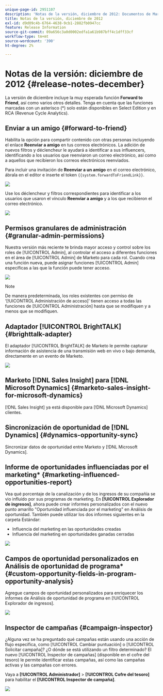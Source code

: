 ```yaml
---
unique-page-id: 2951107
description: 'Notas de la versión, diciembre de 2012: Documentos de Marketo: documentación del producto'
title: Notas de la versión, diciembre de 2012
exl-id: d9d09c4b-6764-4638-9cb1-2882fb0947cc
feature: Release Information
source-git-commit: 09a656c3a0d0002edfa1a61b987bff4c1dff33cf
workflow-type: tm+mt
source-wordcount: '390'
ht-degree: 2%

---
```


# Notas de la versión: diciembre de 2012 {#release-notes-december}

La versión de diciembre incluye la muy esperada función **Forward to Friend**, así como varios otros detalles. Tenga en cuenta que las funciones marcadas con un asterisco (&#42;) solo están disponibles en Select Edition y en RCA (Revenue Cycle Analytics).

## Enviar a un amigo {#forward-to-friend}

Habilita la opción para compartir contenido con otras personas incluyendo el enlace **Reenviar a amigo** en tus correos electrónicos. La adición de nuevos filtros y déclencheur le ayudará a identificar a sus influencers, identificando a los usuarios que reenviaron un correo electrónico, así como a aquellos que recibieron los correos electrónicos reenviados.

Para incluir una invitación de **Reenviar a un amigo** en el correo electrónico, ábrala en el editor e inserte el token `{{system.forwardToFriendLink}}`.

![](assets/image2014-9-23-10-3a50-3a45.png)

Use los déclencheur y filtros correspondientes para identificar a los usuarios que usaron el vínculo **Reenviar a amigo** y a los que recibieron el correo electrónico.

![](assets/image2014-9-23-10-3a50-3a56.png)

## Permisos granulares de administración {#granular-admin-permissions}

Nuestra versión más reciente te brinda mayor acceso y control sobre los roles de [!UICONTROL Admin], al controlar el acceso a diferentes funciones en el área de [!UICONTROL Admin] de Marketo para cada rol. Cuando crea una función nueva, puede asignar funciones [!UICONTROL Admin] específicas a las que la función puede tener acceso.

![](assets/image2014-9-23-10-3a51-3a18.png)

>[!NOTE]
>
>De manera predeterminada, los roles existentes con permiso de ‘[!UICONTROL Administración de acceso]’ tienen acceso a todas las funciones de [!UICONTROL Administración] hasta que se modifiquen y a menos que se modifiquen.

## Adaptador [!UICONTROL BrightTALK] {#brighttalk-adapter}

El adaptador [!UICONTROL BrightTALK] de Marketo le permite capturar información de asistencia de una transmisión web en vivo o bajo demanda, directamente en un evento de Marketo.

![](assets/image2014-9-23-10-3a51-3a31.png)

## Marketo [!DNL Sales Insight] para [!DNL Microsoft Dynamics] {#marketo-sales-insight-for-microsoft-dynamics}

[!DNL Sales Insight] ya está disponible para [!DNL Microsoft Dynamics] clientes.

## Sincronización de oportunidad de [!DNL Dynamics] {#dynamics-opportunity-sync}

Sincronizar datos de oportunidad entre Marketo y [!DNL Microsoft Dynamics].

## Informe de oportunidades influenciadas por el marketing&#42; {#marketing-influenced-opportunities-report}

Vea qué porcentaje de la canalización y de los ingresos de su compañía se vio influido por sus programas de marketing. En **[!UICONTROL Explorador de ingresos]**, ahora puede crear informes personalizados con el nuevo punto amarillo &quot;Oportunidad influenciada por el marketing&quot; en Análisis de oportunidad. También puede utilizar los dos informes siguientes en la carpeta Estándar:

* Influencia del marketing en las oportunidades creadas
* Influencia del marketing en oportunidades ganadas cerradas

![](assets/image2014-9-23-10-3a52-3a11.png)

## Campos de oportunidad personalizados en Análisis de oportunidad de programa&#42; {#custom-opportunity-fields-in-program-opportunity-analysis}

Agregue campos de oportunidad personalizados para enriquecer los informes de Análisis de oportunidad de programa en [!UICONTROL Explorador de ingresos].

![](assets/image2014-9-23-10-3a52-3a23.png)

## Inspector de campañas {#campaign-inspector}

¿Alguna vez se ha preguntado qué campañas están usando una acción de flujo específica, como [!UICONTROL Cambiar puntuación] o [!UICONTROL Solicitar campaña]? ¿O dónde se está utilizando un filtro determinado? El nuevo [!UICONTROL Inspector de campañas] (disponible en el cofre del tesoro) le permite identificar estas campañas, así como las campañas activas y las campañas con errores.

Vaya a **[!UICONTROL Administrador]** > **[!UICONTROL Cofre del tesoro]** para habilitar el **[!UICONTROL Inspector de campaña]**.

![](assets/image2014-9-23-10-3a52-3a39.png)
